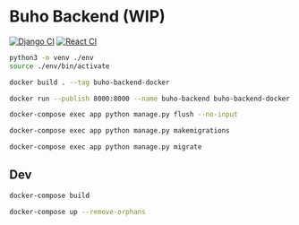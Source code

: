 # Buho Backend (WIP)

[![Django CI](https://github.com/bocabitlabs/buho-stocks-docker/actions/workflows/django.yml/badge.svg)](https://github.com/bocabitlabs/buho-stocks-docker/actions/workflows/django.yml) [![React CI](https://github.com/bocabitlabs/buho-stocks-docker/actions/workflows/react.yml/badge.svg)](https://github.com/bocabitlabs/buho-stocks-docker/actions/workflows/react.yml)

```bash
python3 -m venv ./env
source ./env/bin/activate
```

```bash
docker build . --tag buho-backend-docker
```

```bash
docker run --publish 8000:8000 --name buho-backend buho-backend-docker
```

```bash
docker-compose exec app python manage.py flush --no-input
```

```bash
docker-compose exec app python manage.py makemigrations
```

```bash
docker-compose exec app python manage.py migrate
```

## Dev

```bash
docker-compose build
```

```bash
docker-compose up --remove-orphans
```

